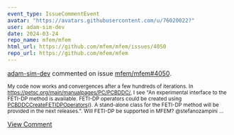 ```yaml
---
event_type: IssueCommentEvent
avatar: "https://avatars.githubusercontent.com/u/76020022?"
user: adam-sim-dev
date: 2024-03-24
repo_name: mfem/mfem
html_url: https://github.com/mfem/mfem/issues/4050
repo_url: https://github.com/mfem/mfem
---
```


<a href='https://github.com/adam-sim-dev' target='_blank'>adam-sim-dev</a> commented on issue <a href='https://github.com/mfem/mfem/issues/4050' target='_blank'>mfem/mfem#4050</a>.

<small>My code now works and convergences after a few hundreds of iterations. In https://petsc.org/main/manualpages/PC/PCBDDC/, I see "An experimental interface to the FETI-DP method is available. FETI-DP operators could be created using [PCBDDCCreateFETIDPOperators](https://petsc.org/main/manualpages/PC/PCBDDCCreateFETIDPOperators/)(). A stand-alone class for the FETI-DP method will be provided in the next releases.". Will FETI-DP be supported in MFEM? @stefanozampini ...</small>

<a href='https://github.com/mfem/mfem/issues/4050' target='_blank'>View Comment</a>